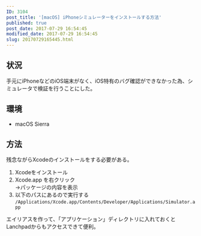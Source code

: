 ```yaml
---
ID: 3104
post_title: '[macOS] iPhoneシミュレーターをインストールする方法'
published: true
post_date: 2017-07-29 16:54:45
modified_date: 2017-07-29 16:54:45
slug: 20170729165445.html
---
```

<h2>状況</h2>
<p>手元にiPhoneなどのiOS端末がなく、iOS特有のバグ確認ができなかった為、シミュレータで検証を行うことにした。</p>
<h2>環境</h2>
<ul>
<li>macOS Sierra</li>
</ul>
<h2>方法</h2>
<p>残念ながらXcodeのインストールをする必要がある。</p>
<ol>
<li>Xcodeをインストール</li>
<li>Xcode.app を右クリック<br />
→パッケージの内容を表示</li>
<li>以下のパスにあるので実行する<br />
<code>/Applications/Xcode.app/Contents/Developer/Applications/Simulator.app</code></li>
</ol>
<p>エイリアスを作って、「アプリケーション」ディレクトリに入れておくとLanchpadからもアクセスできて便利。</p>